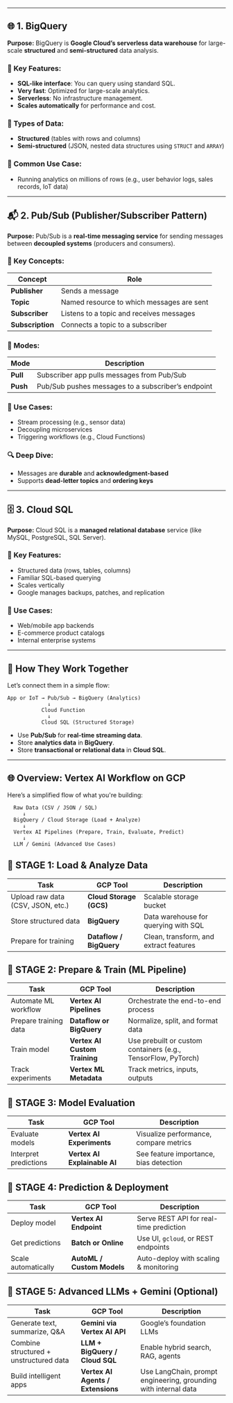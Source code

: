 
---

## 🌐 1. BigQuery

**Purpose:**
BigQuery is **Google Cloud’s serverless data warehouse** for large-scale **structured** and **semi-structured** data analysis.

### 🔹 Key Features:

* **SQL-like interface**: You can query using standard SQL.
* **Very fast**: Optimized for large-scale analytics.
* **Serverless**: No infrastructure management.
* **Scales automatically** for performance and cost.

### 🔸 Types of Data:

* **Structured** (tables with rows and columns)
* **Semi-structured** (JSON, nested data structures using `STRUCT` and `ARRAY`)

### 📌 Common Use Case:

* Running analytics on millions of rows (e.g., user behavior logs, sales records, IoT data)

---

## 📬 2. Pub/Sub (Publisher/Subscriber Pattern)

**Purpose:**
Pub/Sub is a **real-time messaging service** for sending messages between **decoupled systems** (producers and consumers).

### 🔹 Key Concepts:

| Concept          | Role                                      |
| ---------------- | ----------------------------------------- |
| **Publisher**    | Sends a message                           |
| **Topic**        | Named resource to which messages are sent |
| **Subscriber**   | Listens to a topic and receives messages  |
| **Subscription** | Connects a topic to a subscriber          |

### 🔸 Modes:

| Mode     | Description                                        |
| -------- | -------------------------------------------------- |
| **Pull** | Subscriber app pulls messages from Pub/Sub         |
| **Push** | Pub/Sub pushes messages to a subscriber’s endpoint |

### 📌 Use Cases:

* Stream processing (e.g., sensor data)
* Decoupling microservices
* Triggering workflows (e.g., Cloud Functions)

### 🔍 Deep Dive:

* Messages are **durable** and **acknowledgment-based**
* Supports **dead-letter topics** and **ordering keys**

---

## 🗄️ 3. Cloud SQL

**Purpose:**
Cloud SQL is a **managed relational database** service (like MySQL, PostgreSQL, SQL Server).

### 🔹 Key Features:

* Structured data (rows, tables, columns)
* Familiar SQL-based querying
* Scales vertically
* Google manages backups, patches, and replication

### 📌 Use Cases:

* Web/mobile app backends
* E-commerce product catalogs
* Internal enterprise systems

---

## 🧩 How They Work Together

Let’s connect them in a simple flow:

```
App or IoT → Pub/Sub → BigQuery (Analytics)
             ↓
           Cloud Function
             ↓
           Cloud SQL (Structured Storage)
```

* Use **Pub/Sub** for **real-time streaming data**.
* Store **analytics data** in **BigQuery**.
* Store **transactional or relational data** in **Cloud SQL**.

---

## 🌐 Overview: Vertex AI Workflow on GCP


  Here’s a simplified flow of what you're building:
  
      Raw Data (CSV / JSON / SQL) 
         ↓
      BigQuery / Cloud Storage (Load + Analyze)
         ↓
      Vertex AI Pipelines (Prepare, Train, Evaluate, Predict)
         ↓
      LLM / Gemini (Advanced Use Cases)



## 🔹 STAGE 1: Load & Analyze Data



| Task                              | GCP Tool                | Description                            |
| --------------------------------- | ----------------------- | -------------------------------------- |
| Upload raw data (CSV, JSON, etc.) | **Cloud Storage (GCS)** | Scalable storage bucket                |
| Store structured data             | **BigQuery**            | Data warehouse for querying with SQL   |
| Prepare for training              | **Dataflow / BigQuery** | Clean, transform, and extract features |



## 🔹 STAGE 2: Prepare & Train (ML Pipeline)


| Task                  | GCP Tool                      | Description                                                   |
| --------------------- | ----------------------------- | ------------------------------------------------------------- |
| Automate ML workflow  | **Vertex AI Pipelines**       | Orchestrate the end-to-end process                            |
| Prepare training data | **Dataflow or BigQuery**      | Normalize, split, and format data                             |
| Train model           | **Vertex AI Custom Training** | Use prebuilt or custom containers (e.g., TensorFlow, PyTorch) |
| Track experiments     | **Vertex ML Metadata**        | Track metrics, inputs, outputs                                |




## 🔹 STAGE 3: Model Evaluation



| Task                  | GCP Tool                     | Description                            |
| --------------------- | ---------------------------- | -------------------------------------- |
| Evaluate models       | **Vertex AI Experiments**    | Visualize performance, compare metrics |
| Interpret predictions | **Vertex AI Explainable AI** | See feature importance, bias detection |


## 🔹 STAGE 4: Prediction & Deployment



| Task                | GCP Tool                   | Description                             |
| ------------------- | -------------------------- | --------------------------------------- |
| Deploy model        | **Vertex AI Endpoint**     | Serve REST API for real-time prediction |
| Get predictions     | **Batch or Online**        | Use UI, `gcloud`, or REST endpoints     |
| Scale automatically | **AutoML / Custom Models** | Auto-deploy with scaling & monitoring   |




## 🔹 STAGE 5: Advanced LLMs + Gemini (Optional)



| Task                                   | GCP Tool                          | Description                                                     |
| -------------------------------------- | --------------------------------- | --------------------------------------------------------------- |
| Generate text, summarize, Q\&A         | **Gemini via Vertex AI API**      | Google’s foundation LLMs                                        |
| Combine structured + unstructured data | **LLM + BigQuery / Cloud SQL**    | Enable hybrid search, RAG, agents                               |
| Build intelligent apps                 | **Vertex AI Agents / Extensions** | Use LangChain, prompt engineering, grounding with internal data |



